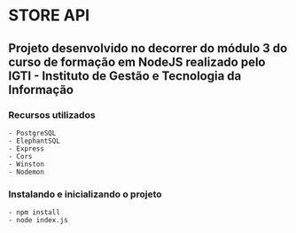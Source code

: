 # STORE API

## Projeto desenvolvido no decorrer do módulo 3 do curso de formação em NodeJS realizado pelo IGTI - Instituto de Gestão e Tecnologia da Informação

### Recursos utilizados
    - PostgreSQL
    - ElephantSQL
    - Express
    - Cors
    - Winston
    - Nodemon

### Instalando e inicializando o projeto
    - npm install
    - node index.js